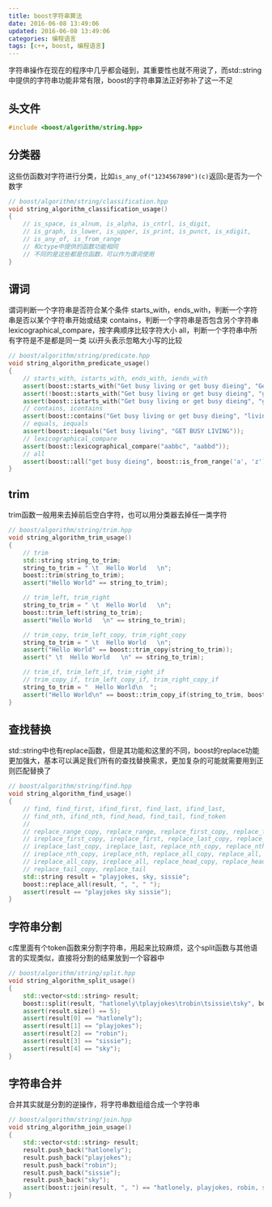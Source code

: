 ```yaml
---
title: boost字符串算法
date: 2016-06-08 13:49:06
updated: 2016-06-08 13:49:06
categories: 编程语言
tags: [c++, boost, 编程语言]
---
```


字符串操作在现在的程序中几乎都会碰到，其重要性也就不用说了，而std::string中提供的字符串功能非常有限，boost的字符串算法正好弥补了这一不足

## 头文件

``` cpp
#include <boost/algorithm/string.hpp>
```

## 分类器

这些仿函数对字符进行分类，比如`is_any_of("1234567890")(c)`返回`c`是否为一个数字

``` cpp
// boost/algorithm/string/classification.hpp
void string_algorithm_classification_usage()
{
    // is_space, is_alnum, is_alpha, is_cntrl, is_digit,
    // is_graph, is_lower, is_upper, is_print, is_punct, is_xdigit,
    // is_any_of, is_from_range
    // 和ctype中提供的函数功能相同
    // 不同的是这些都是仿函数，可以作为谓词使用
}
```

## 谓词

谓词判断一个字符串是否符合某个条件
starts_with，ends_with，判断一个字符串是否以某个字符串开始或结束
contains，判断一个字符串是否包含另个字符串
lexicographical_compare，按字典顺序比较字符大小
all，判断一个字符串中所有字符是不是都是同一类
以i开头表示忽略大小写的比较

``` cpp
// boost/algorithm/string/predicate.hpp
void string_algorithm_predicate_usage()
{
    // starts_with, istarts_with, ends_with, iends_with
    assert(boost::starts_with("Get busy living or get busy dieing", "Get"));
    assert(!boost::starts_with("Get busy living or get busy dieing", "get"));
    assert(boost::istarts_with("Get busy living or get busy dieing", "get"));
    // contains, icontains
    assert(boost::contains("Get busy living or get busy dieing", "living"));
    // equals, iequals
    assert(boost::iequals("Get busy living", "GET BUSY LIVING"));
    // lexicographical_compare
    assert(boost::lexicographical_compare("aabbc", "aabbd"));
    // all
    assert(boost::all("get busy dieing", boost::is_from_range('a', 'z') || boost::is_space()));
}
```

## trim

trim函数一般用来去掉前后空白字符，也可以用分类器去掉任一类字符

``` cpp
// boost/algorithm/string/trim.hpp
void string_algorithm_trim_usage()
{
    // trim
    std::string string_to_trim;
    string_to_trim = " \t  Hello World   \n";
    boost::trim(string_to_trim);
    assert("Hello World" == string_to_trim);

    // trim_left, trim_right
    string_to_trim = " \t  Hello World   \n";
    boost::trim_left(string_to_trim);
    assert("Hello World   \n" == string_to_trim);

    // trim_copy, trim_left_copy, trim_right_copy
    string_to_trim = " \t  Hello World   \n";
    assert("Hello World" == boost::trim_copy(string_to_trim));
    assert(" \t  Hello World   \n" == string_to_trim);

    // trim_if, trim_left_if, trim_right_if
    // trim_copy_if, trim_left_copy_if, trim_right_copy_if
    string_to_trim = "  Hello World\n  ";
    assert("Hello World\n" == boost::trim_copy_if(string_to_trim, boost::is_any_of(" ")));
}
```

## 查找替换

std::string中也有replace函数，但是其功能和这里的不同，boost的replace功能更加强大，基本可以满足我们所有的查找替换需求，更加复杂的可能就需要用到正则匹配替换了

``` cpp
// boost/algorithm/string/find.hpp
void string_algorithm_find_usage()
{
    // find, find_first, ifind_first, find_last, ifind_last,
    // find_nth, ifind_nth, find_head, find_tail, find_token
    //
    // replace_range_copy, replace_range, replace_first_copy, replace_first,
    // ireplace_first_copy, ireplace_first, replace_last_copy, replace_last,
    // ireplace_last_copy, ireplace_last, replace_nth_copy, replace_nth,
    // ireplace_nth_copy, ireplace_nth, replace_all_copy, replace_all,
    // ireplace_all_copy, ireplace_all, replace_head_copy, replace_head,
    // replace_tail_copy, replace_tail
    std::string result = "playjokes, sky, sissie";
    boost::replace_all(result, ", ", " ");
    assert(result == "playjokes sky sissie");
}
```

## 字符串分割

c库里面有个token函数来分割字符串，用起来比较麻烦，这个split函数与其他语言的实现类似，直接将分割的结果放到一个容器中

``` cpp
// boost/algorithm/string/split.hpp
void string_algorithm_split_usage()
{
    std::vector<std::string> result;
    boost::split(result, "hatlonely\tplayjokes\trobin\tsissie\tsky", boost::is_any_of("\t"));
    assert(result.size() == 5);
    assert(result[0] == "hatlonely");
    assert(result[1] == "playjokes");
    assert(result[2] == "robin");
    assert(result[3] == "sissie");
    assert(result[4] == "sky");
}
```

## 字符串合并

合并其实就是分割的逆操作，将字符串数组组合成一个字符串

``` cpp
// boost/algorithm/string/join.hpp
void string_algorithm_join_usage()
{
    std::vector<std::string> result;
    result.push_back("hatlonely");
    result.push_back("playjokes");
    result.push_back("robin");
    result.push_back("sissie");
    result.push_back("sky");
    assert(boost::join(result, ", ") == "hatlonely, playjokes, robin, sissie, sky");
}
```
